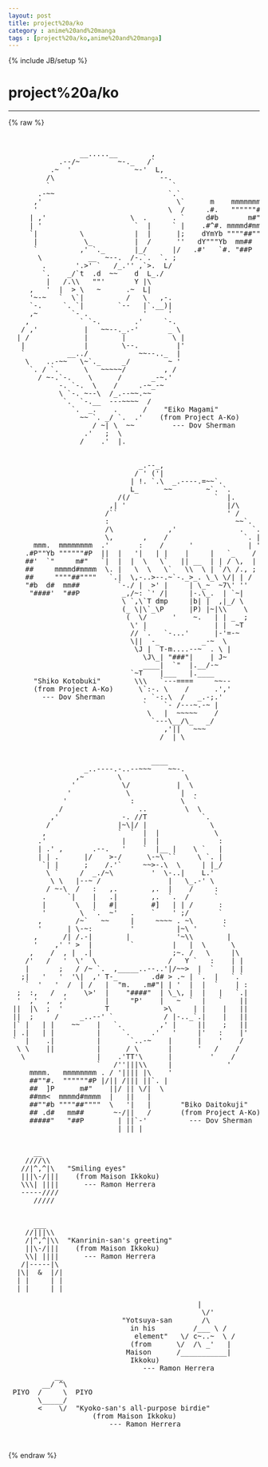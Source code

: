 ```yaml
---
layout: post
title: project%20a/ko
category : anime%20and%20manga
tags : [project%20a/ko,anime%20and%20manga]
---
```

{% include JB/setup %}
# project%20a/ko
---
{% raw %}
<pre>


                 __.....__        ,
            .--/~         ~-._   /`
          .~  &#039;               ~-&#039;  L,
         /\                         --.
         `                             `
       .-~~                           `.`
      ,&#039;                                \`      m    mmmmmmmm
      &#039;                               \  /     .#.   &quot;&quot;&quot;&quot;&quot;&quot;#P
     | ,&#039;                    \  .      . `     d#b       m#&quot;
     | &#039;                      `  |     ` |    .#^#. mmmmd#mmmm
     `|          \            |  |      |;    dYmYb &quot;&quot;&quot;&quot;##&quot;&quot;&quot;&quot;
      |           \_          |  /      &#039;&#039;   dY&quot;&quot;&quot;Yb  mm##
      `          ,&#039; `._       |_/      |/   .#&#039;   `#. &quot;##P
       \           __  ~--.  /-.`.  `. ;
        .       &#039;.&gt;&#039; `   /_.&#039;&#039; ,`&gt;.  L/
        `.    _/`t  .d  ~~    d  L_./
         |   /.\\   &quot;&quot;&#039;       Y |\
     ,   &#039;  |  &gt; \   ~      .~  L|
     &#039;~-~   `  \`|          /   \   ,-.
     `-.     `. `|        `--   |`.__)|
     ,~        `- .             &#039;     &#039;
    ,            ` `-.        .&#039;     `-.
   / ,&#039;           |   ~~--._.-&#039;       _ \
  | /             |        |           \ |
   |              |        \--.         |&#039;
   `          __../            ~~--.._  |
    \    ..-~~   \~`._     _/         ~ &#039;
     `. / `.      \   ~~~~~/         , /
       / ~-.`-.    \      /       _-~.&#039;
            -. `-.  \    /     .-~_-~
            \ `-. ~--\  /_.--~~.~~
             `.  `-.__  ---~~~~  /
               `.  _.    .      /    &quot;Eiko Magami&quot;
                 ~~ `. _/ `.  .&#039;    (from Project A-Ko)
                    / ~| \  ~~         --- Dov Sherman
                  .&#039;   ;  \
                 /    .&#039;  |.


                               _.--_,
                              / &#039; (&#039;|
                             | !. `.\  _.----.=~~`.
                             L_      ~~        ~`. `.
                          /(/                    `  |.
                        ,| &#039;                        |/\
                       /``                          &#039; /
                       :                              ~~`.
                       /\             ,&#039;               .  `.
                       \,       ,    /                  `. |
      mmm.  mmmmmmmm  .&#039;       :    /      &#039;             | &#039;
    .#P&quot;&quot;Yb &quot;&quot;&quot;&quot;&quot;&quot;#P  ||  |   &#039;|   | |    |     |   `_    /
    ##&#039;  `&quot;     m#&quot;   `|  |  |  \   \`   || __  | | / \,  |
    ##     mmmmd#mmmm  \. |   \  \   \`   \\  \ | `/\ /., ;
    ##     &quot;&quot;&quot;&quot;##&quot;&quot;&quot;&quot;   `.|  \,-..&gt;--.~`-._&gt;_. \_\ \/| | /
    &quot;#b  d#  mm##         `-./ |  &gt;&#039; |     | \_~  ~7\&#039; &#039;&#039;
     &quot;####&#039;  &quot;##P          _,/~: `&#039; /|     |-.\_.  | `~|
                           \ `,\`T dmp     |b| |  ,|_/ \
                           (_ \|\`_\P      |P) |~|\\    \
                            (  \/      &#039;    ~.   | | _  ;
                             \&#039; |                | |  ~T
                             // `.   `-...&#039;      |-&#039;=-~
                             \||  -_          _-~  \
                              \J |  T-m....--~  . \ |
                                \J\_| &quot;###&quot;|    | J~
                                ____|  `&quot;  |.__/-~
                             `~T    |___   |.____
      &quot;Shiko Kotobuki&quot;        \\\   `---====     ~~--
      (from Project A-Ko)      \`:-. \    /      .&#039;,&#039;
        --- Dov Sherman         . `-:.\  /   _.-;.&#039;
                                `    `- /---~.-~ |
                                 \   |  ~~~~~    /
                                  `---\__/\_   _/
                                     ,&#039;||   ~~~
                                    /  | \


                                  ____
                  _..----.-..--~~~    ~~-.
                ,~        \               \
               &#039;           \/           |  \
              &#039;             \            |  .
             &#039;               :           \  `
            /                  ..         \  \
          ,&#039;               -. //T             `.
         /                |~\|/ |               \
        ,                 `  `  |  |             \
       .&#039;                  |    |  |              :
       | .&#039; ,       .--.   &#039;    `  |__ |    \ `   |
       | | .      |/    &gt;-/      \-~\ ``     \ `. |
        `| |      ;    /.&#039;`     ~~&gt;-.\  \     | |_/
         \ `     /  _./~\         &#039;  \-..|    L.&#039;
          \ \   |--~ /                |   \_.-&#039; \
         / ~-\  /   :   ,.        ,.  |    /     :
        .     `|    |   .|        ,.  `.  /      `
        |       \   |   #|        #]   | | /      :
        &#039;        \  `.  ~&#039;   .    `    &#039; ;/       `
       ,        /~`   ~~     |     ~~~~ . ~\       :
       &#039;      | \-~:         &#039;          |~\ &#039;      `
      ,      /| /.-|        |           &#039;~\\        |
      &#039;    ,&#039; &#039; &gt;  |         `         |   |  \      \
     ,    /  , |  .|                   ;~. /   \     |\
    /&#039;   /   &#039;  \&#039;  \                 /   Y `   :    | |
    |       ;   / /~ `.  ,_____..--..&#039;|/~~&gt;  |  `    | |
   ;|   &#039;   &#039;  &#039;\|  ,&#039; T-_        .d# &gt; .~ | `.  |   `.`
    `  &#039;   &#039;  /  | /   |  &quot;m.   .m#&quot;| | &#039;  |  |  `    | :
  ;  :,   /  ,    \&gt;&#039;  |    &quot;####&quot;  | \_\, |  |   |   `.|
  &#039;  ,&#039;  ,  ,&#039;         |     &quot;P&#039;    |   ~  `  |   `    ||
 ||  |\  ;  &#039;          T             &gt;\     | |    |   ||
 ||  ;     /     _..--&#039; `            / |-.._`.|    |   ||
 |` |   | |    ~~    |   `.         ,&#039; |     ||    ;   ||
 | .|   | |          |     `.     .&#039;   &#039;     |&#039;   :    |&#039;
 `  |    .|          |       `..-~    |      |    &#039;    /
  \ \    ||          |      / \       |      &#039;   /    /
   \                 |    .&#039;TT&#039;\      |         &#039;    /
                     `   /&#039;&#039;|||\\     |             &#039;
     mmmm.   mmmmmmmm . / &#039;|||| |\    &#039;
     ##&quot;&quot;#.  &quot;&quot;&quot;&quot;&quot;&quot;#P |/|| /||| ||`. |
     ##  ]P      m#&quot;    ||/ || \/|  \
     ##mm&lt;  mmmmd#mmmm  |   ||   |
     ##&quot;&quot;#b &quot;&quot;&quot;&quot;##&quot;&quot;&quot;&quot;  \   &#039;|   |       &quot;Biko Daitokuji&quot;
     ## .d#   mm##       ~-/||   /       (from Project A-Ko)
     #####&quot;   &quot;##P        | ||`-&#039;          --- Dov Sherman
                          | || |


      __
    ////\\
   //|^,^|\   &quot;Smiling eyes&quot;
   |||\-/|||    (from Maison Ikkoku)
   \\\| ||||      --- Ramon Herrera
   -----////
      /////


      ___
    //|||\\
    /|^,^|\\  &quot;Kanrinin-san&#039;s greeting&quot;
    ||\-/|||    (from Maison Ikkoku)
    \\| ||||      --- Ramon Herrera
   /|-----|\
  |\|  &amp;  |/|
  | |     | |
  | |     | |

                                             |
                                              \/&#039;
                           &quot;Yotsuya-san       /\
                             in his         /___ \ /
                              element&quot;   \/ c~..~  \ /
                             (from      \/  /\ _&#039;   |
                            Maison      /___________|
                             Ikkoku)
                                --- Ramon Herrera
           __
        __/ ^\
 PIYO  /     \  PIYO
       \_____/
       &lt;    \/  &quot;Kyoko-san&#039;s all-purpose birdie&quot;
                    (from Maison Ikkoku)    
                        --- Ramon Herrera

 </pre>
{% endraw %}
